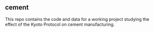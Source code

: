 ## cement

This repo contains the code and data for a working project studying the effect of the Kyoto Protocol on cement manufacturing.
